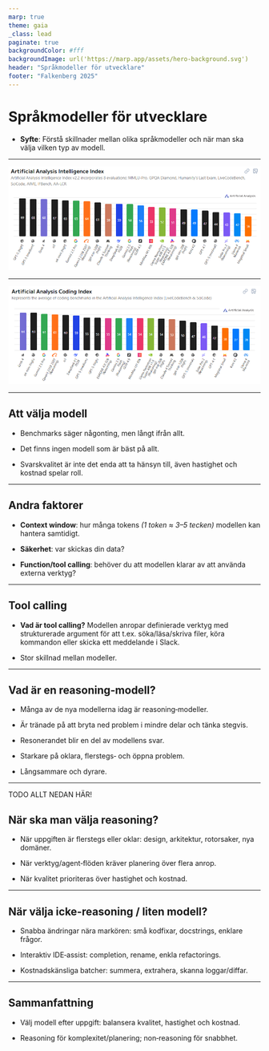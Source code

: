 ```yaml
---
marp: true
theme: gaia
_class: lead
paginate: true
backgroundColor: #fff
backgroundImage: url('https://marp.app/assets/hero-background.svg')
header: "Språkmodeller för utvecklare"
footer: "Falkenberg 2025"
---
```


# Språkmodeller för utvecklare

- **Syfte**: Förstå skillnader mellan olika språkmodeller och när man ska välja vilken typ av modell.

---

![bg 95%](./images/aa_intelligence_index.png)

<!--
Idag finns det väldigt många språkmodeller att välja mellan, och det är inte helt enkelt att välja mellan dem.

Här ser ni de idag högst presterande modellerna när man har evaluerat dem mot åtta olika benchmarks som testar  allt ifrån modellarnas förmåga att följa instruktioner och skriva kod, till biologi och kemi.
-->

---

![bg 95%](./images/aa_coding_index.png)

<!--
Om man istället bara kollar på resultatet från de två kod-benchmarksen så ser resultatet istället ut såhär.

Här kan man se att GPT-5 som tidigare låg på en första plats har tappat ganska mycket, och att den mest populära modellen för kodagenter, Claude 4 Sonnet, ligger ganska långt ifrån toppen.
-->

---

## Att välja modell

- Benchmarks säger någonting, men långt ifrån allt.
<!--
Resultaten från såna här evalueringar används ofta i marknadsföringssyfte och det finns risk för att företagen har anpassat sina modeller för att bättre klara av frågor som är väldigt lika dem i dessa tester, eller att de exakta frågorna har funnits med i träningsdatan.
-->
- Det finns ingen modell som är bäst på allt.
<!--
Olika användningsområden kräver olika modeller.

Du kommer inte vilja använda samma modell för att göra en snabb kodändring över ett par markerade rader, som den du använder för att rådfråga om en komplex arkitektursfråga.
-->

- Svarskvalitet är inte det enda att ta hänsyn till, även hastighet och kostnad spelar roll.
<!--
Det är alltid en balansgång mellan dessa faktorer.

Om du startar en agent som arbetar i bakgrunden medan du själv jobbar med något annat, så bryr du dig förmodligen inte om hastigheten, kvaliteten är viktigast. Men om det är en ändring på koden du sitter med just nu så spelar det större roll.
-->

---

## Andra faktorer

- **Context window**: hur många tokens _(1 token ≈ 3–5 tecken)_ modellen kan hantera samtidigt.
<!--
Alltså hur mycket text du kan skicka med i en fråga. Detta börjar spela roll om du t.ex. vill skicka med stora delar av en kodbas, loggar, dokumentation eller andra långa texter.

Idag så klarar de mest populära modellerna stora context windows. Claude 4 Sonnet och Gemini 2.5 Pro klarar t.ex. en miljon tokens vilket motsvarar ungefär 100 000 rader kod. GPT-5 klarar 400 000 tokens.
-->

- **Säkerhet**: var skickas din data?
<!--
Här är det egentligen inte modellen som spelar någon roll, utan det är vem som servear modellen till dig. Modellen är i stort sett bara ett enormt antal vektorer och utgör i sig ingen fara.

Så t.ex. är det säkert att använda kinesiska modeller bara den serveas utav en pålitlig leverantör som t.ex. Microsoft via Azure eller Amazon via AWS.
-->

- **Function/tool calling**: behöver du att modellen klarar av att använda externa verktyg?
<!--
Om du ska använda modellen i agenter så som t.ex. Copilot är detta ofta avgörande och det kan skilja väldigt mycket mellan olika modeller.
-->

---

## Tool calling

- **Vad är tool calling?** Modellen anropar definierade verktyg med strukturerade argument för att t.ex. söka/läsa/skriva filer, köra kommandon eller skicka ett meddelande i Slack.
<!--
I Copilot‑kodagenten i VS Code innebär det att modellen själv väljer när den ska använda t.ex. kodsökning, öppna/läsa/skriva filer, köra tester eller git‑kommandon. Du beskriver målet; modellen planerar och orkestrerar anropen.
-->

- Stor skillnad mellan modeller.
<!--
Claude-modellerna från Anthropic är väldigt bra på tool calling och att följa instruktioner, och har varit det ganska länge nu. Detta är anledningen till att Claude-modellerna är så populära att använda i agenter och kodgenereringsverktyg.

Men detta är något som alla har börjat fokusera mer på och prioritera när modellerna tränas, så många av de nyare modellerna är ganska bra på detta, och det spelar också väldigt stor roll hur modellerna promptas för tool calling.
-->

---

## Vad är en reasoning‑modell?

- Många av de nya modellerna idag är reasoning‑modeller.
<!--
Nästan alla flaggskeppsmodeller är idag reasoning‑modeller; Så som GPT-5, Gemini 2.5 Pro och Claude 4 Sonnet/Opus, även om både GPT-5 och Claude 4 Sonnet också har en non‑reasoning-variant.
-->

- Är tränade på att bryta ned problem i mindre delar och tänka stegvis.

- Resonerandet blir en del av modellens svar.
<!--
Att se hur modellen har resonerat på vägen till svaret kan ofta vara intressant. Tyvärr så döljer många providers detta, eller presenterar bara en summering av resonemanget.
-->

- Starkare på oklara, flerstegs‑ och öppna problem.

- Långsammare och dyrare.
<!--
Skillnaden i pris kan vara väldigt stor.

Att köra de benchmarks som ligger bakom rankingen jag visade tidigare kostar t.ex. sex gånger så mycket med reasoning-varianten av Claude 4 Sonnet som med non-reasoning-varianten.
-->

---

TODO ALLT NEDAN HÄR!

## När ska man välja reasoning?

- När uppgiften är flerstegs eller oklar: design, arkitektur, rotorsaker, nya domäner.

- När verktyg/agent‑flöden kräver planering över flera anrop.

- När kvalitet prioriteras över hastighet och kostnad.

---

## När välja icke‑reasoning / liten modell?

- Snabba ändringar nära markören: små kodfixar, docstrings, enklare frågor.
<!--
Du vill ha reaktivitet och låg latens i editorn.
-->

- Interaktiv IDE‑assist: completion, rename, enkla refactorings.
<!--
Uppgifterna är väldefinierade och lokala.
-->

- Kostnadskänsliga batcher: summera, extrahera, skanna loggar/diffar.
<!--
Volym viktigare än toppkvalitet per enskilt svar.
-->

---

## Sammanfattning

- Välj modell efter uppgift: balansera kvalitet, hastighet och kostnad.
<!--
Det finns ingen bästa modell – bara rätt modell för problemet.
-->

- Reasoning för komplexitet/planering; non‑reasoning för snabbhet.
<!--
Trade‑offen är kärnan: använd båda där de skiner.
-->
